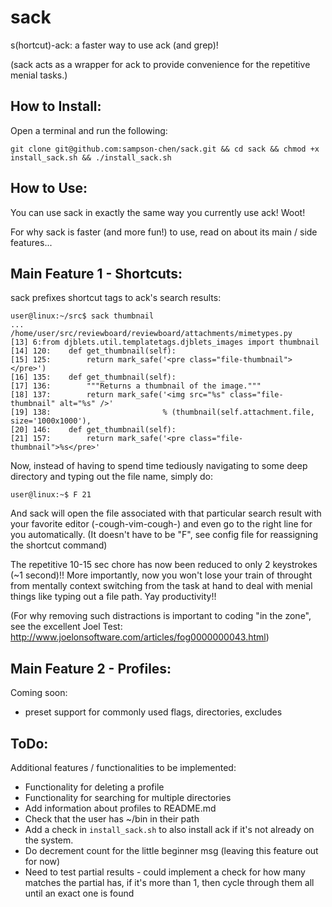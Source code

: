 sack
====

s(hortcut)-ack: a faster way to use ack (and grep)!

(sack acts as a wrapper for ack to provide convenience for the repetitive menial tasks.)

## How to Install:

Open a terminal and run the following:

    git clone git@github.com:sampson-chen/sack.git && cd sack && chmod +x install_sack.sh && ./install_sack.sh

## How to Use:

You can use sack in exactly the same way you currently use ack! Woot!

For why sack is faster (and more fun!) to use, read on about its main / side features...

## Main Feature 1 - Shortcuts:

sack prefixes shortcut tags to ack's search results:

    user@linux:~/src$ sack thumbnail
    ...
    /home/user/src/reviewboard/reviewboard/attachments/mimetypes.py
    [13] 6:from djblets.util.templatetags.djblets_images import thumbnail
    [14] 120:    def get_thumbnail(self):
    [15] 125:        return mark_safe('<pre class="file-thumbnail"></pre>')
    [16] 135:    def get_thumbnail(self):
    [17] 136:        """Returns a thumbnail of the image."""
    [18] 137:        return mark_safe('<img src="%s" class="file-thumbnail" alt="%s" />'
    [19] 138:                         % (thumbnail(self.attachment.file, size='1000x1000'),
    [20] 146:    def get_thumbnail(self):
    [21] 157:        return mark_safe('<pre class="file-thumbnail">%s</pre>'

Now, instead of having to spend time tediously navigating to some deep directory and typing out the file name, simply do:

    user@linux:~$ F 21

And sack will open the file associated with that particular search result with your favorite editor (-cough-vim-cough-) and even go to the right line for you automatically. (It doesn't have to be "F", see config file for reassigning the shortcut command)

The repetitive 10-15 sec chore has now been reduced to only 2 keystrokes (~1 second)!! More importantly, now you won't lose your train of throught from mentally context switching from the task at hand to deal with menial things like typing out a file path. Yay productivity!!

(For why removing such distractions is important to coding "in the zone", see the excellent Joel Test: http://www.joelonsoftware.com/articles/fog0000000043.html)

## Main Feature 2 - Profiles:

Coming soon:

- preset support for commonly used flags, directories, excludes

## ToDo:

Additional features / functionalities to be implemented:

- Functionality for deleting a profile
- Functionality for searching for multiple directories
- Add information about profiles to README.md
- Check that the user has ~/bin in their path
- Add a check in `install_sack.sh` to also install ack if it's not already on the system.
- Do decrement count for the little beginner msg (leaving this feature out for now)
- Need to test partial results - could implement a check for how many matches the partial has, if it's more than 1, then cycle through them all until an exact one is found
